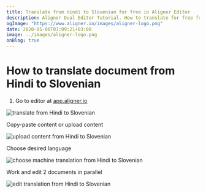 ```yaml
---
title: Translate from Hindi to Slovenian for free in Aligner Editor
description: Aligner Dual Editor Tutorial. How to translate for free from Hindi to Slovenian. Aligner is multilingual document management platform. 
ogImage: "https://www.aligner.io/images/aligner-logo.png"
date: 2020-05-06T07:09:21+03:00
image: ../images/aligner-logo.png
onBlog: true
---
```


# How to translate document from Hindi to Slovenian

1. Go to editor at [app.aligner.io](https://app.aligner.io "Aligner App web page")

![translate from Hindi to Slovenian](../aligner-blank-editor.png "translate from Hindi to Slovenian")

Copy-paste content or upload content

![upload content from Hindi to Slovenian](../aligner-uploaded-document.png "upload content from Hindi to Slovenian")

Choose desired language

![choose machine translation from Hindi to Slovenian](../aligner-language-dropdown.png "choose machine translation from Hindi to Slovenian")

Work and edit 2 documents in parallel

![edit translation from Hindi to Slovenian](../aligner-double-sitded-editor.png "edit translation from Hindi to Slovenian")

